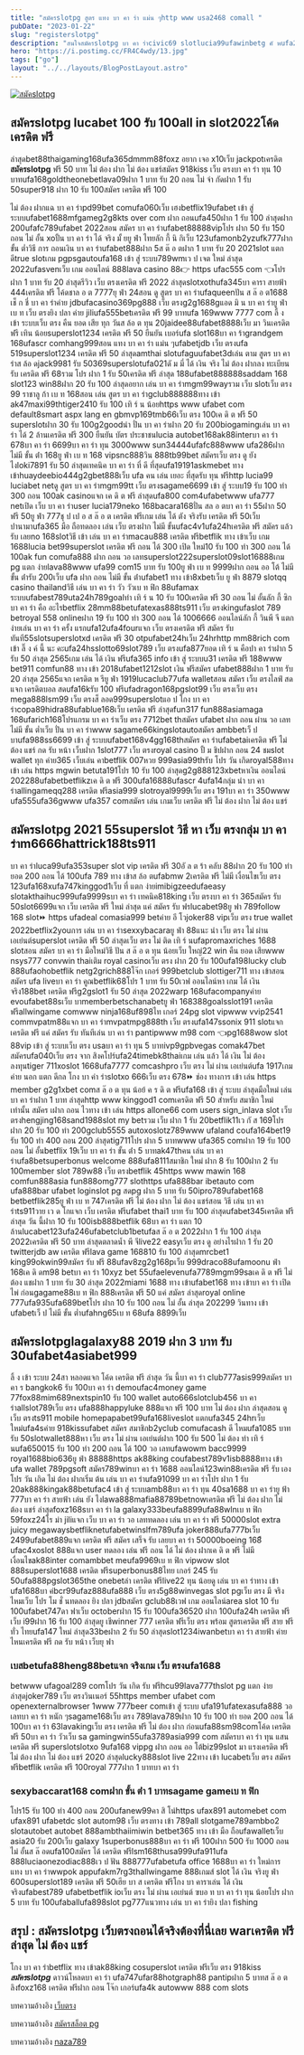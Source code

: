 ```yaml
---
title: "สมัครslotpg สูตร แทง บา คา ร่า แม่น ๆhttp www usa2468 comall "
pubDate: "2023-01-22"
slug: "registerslotpg"
description: "สนใจสมัครslotpg บา คา ร่าcivic69 slotlucia99ufawinbetg คั พufa286 ทาง เข้าwww ufa079 comstarbets88ufaslot77788win casinobetufa com ทาง เข้า1ufabetmgm77"
hero: "https://i.postimg.cc/FR4C4wdy/13.jpg"
tags: ["go"]
layout: "../../layouts/BlogPostLayout.astro"
---
```


<html lang="TH">

<head>
  
  <script type="application/ld+json">
    {
      "@context": "https://schema.org",
      "@type": "Article",
      "mainEntityOfPage": {
        "@type": "WebPage",
        "@id": "https://www.ourtask.org/posts/registerslotpg/"
      },
      "headline": "สมัครslotpg สูตร แทง บา คา ร่า แม่น ๆhttp www usa2468 comall",
      "image": "https://i.postimg.cc/FR4C4wdy/13.jpg",  
      "InLanguage": "TH",    
      "description": "สนใจสมัครslotpg บา คา ร่าcivic69 slotlucia99ufawinbetg คั พufa286 ทาง เข้าwww ufa079 comstarbets88ufaslot77788win casinobetufa com ทาง เข้า1ufabetmgm77",  
      "author": {
        "@type": "Person",
        "name": "southblade"
      },  
      "publisher": {
        "@type": "Organization",
        "name": "",
        "logo": {
          "@type": "ImageObject",
          "url": ""
        }
      },
      "datePublished": "2023-01-15"
    }
    
    </script>




<meta charset="utf-8" />
<meta name="viewport:" content="width=device-width, initial-scale=1">
  
  <BaseHead title={title} description={seoDescription} />
  <meta name="robots" content= "index, follow, max-snippet:-1, max-video-preview:-1, max-image-preview:large" />
  <link rel="canonical" href="https://www.ourtask.org/posts/registerslotpg/" />
</head>
<body class="bg-white text-black font-body lesading-normal personality-casual">
  <Nav />

  <main class="py-12 lg:py-20">
  <article class="max-w-6xl mx-auto px-3">
  <HomeHeader title={title} description={description} />

  <a href="https://nazavip.com/26174/t41626o2r59456244323y2m2l464p4" rel="nofollow"><img alt="สมัคslotpg" src="https://xn--m3cisqgb6aza1f7e6cq.com/wp-content/uploads/2022/12/register-gmz.gif" /></a><br />


## สมัครslotpg lucabet 100 รับ 100all in slot2022โค้ด เครดิต ฟรี 

ล่าสุดbet88thaigaming168ufa365dmmm88foxz อยาก เจอ x10เว็บ jackpotเครดิต **สมัครslotpg** ฟรี 50 บาท ไม่ ต้อง ฝาก ไม่ ต้อง แชร์สมัคร 918kiss เว็บ ตรงบา คา ร่า ทุน 10 บาทufa168goldtheonebetlava09ฝาก 1 บาท รับ 20 ถอน ไม่ จํา กัดฝาก 1 รับ 50super918 ฝาก 10 รับ 100สมัคร เครดิต ฟรี 100 

ไม่ ต้อง ฝากแฉ บา คา ร่าpd99bet comufa060เว็บ เฮงbetflix19ufabet เข้า สู่ ระบบufabet1688mfgameg2g8kts over com ฝาก ถอนufa450ฝาก 1 รับ 100 ล่าสุดฝาก 200ufafc789ufabet 2022สอน สมัคร บา คา ร่าufabet88888vipโปร ฝาก 50 รับ 150 ถอน ไม่ อั้น xoปั้น บา คา ร่า ได้ จริง มั้ ยยู ฟ่า ไทยลัก กี้ นิ กิเว็บ 123ufamonb2yzufk777ฝาก ขั้น ต่ำวิธี การ ถอนเงิน บา คา ร่าufabet888ฝาก 5ส ต๊ อ ตฝาก 1 บาท รับ 20 2021slot แตก ดีtrue slotเกม pgpsgautoufa168 เข้า สู่ ระบบ789wmเว ป เจต ใหม่ ล่าสุด 2022ufasvenเว็บ เกม ออนไลน์ 888lava casino 88👉 https ufac555 com 👈โปร ฝาก 1 บาท รับ 20 ล่าสุดรีวิว เว็บ ตรงเครดิต ฟรี 2022 ล่าสุดslotxothufa345บา คารา สายฟ้า 444เครดิต ฟรี โค้ดชาล อ ต 7777ยุ ฟ่า 24สอน ดู สูตร บา คา ร่าufaqueenปัน ส ล๊ อ ต1688 เช็ ก ชี่ บา คา ร่าค่าย jdbufacasino369pg888 เว็บ ตรงg2g1688gแอด มิ น บา คา ร่ายู ฟ่า เบ ท เว็บ ตรงยิง ปลา ค่าย jiliufa555betเครดิต ฟรี 99 บาทufa 169www 7777 com ลิ้ ง เข้า ระบบเว็บ ตรง คืน ยอด เสีย ทุก วันส ล้อ ต ทุน 20jaidee88ufabet8888เว็บ มา วินเครดิต ฟรี เทิน น้อยsuperslot1234 เครดิต ฟรี 50 ยืนยัน เบอร์ufa slot168บา คา ร้าgrandgem 168ufascr comhang999สอน แทง บา คา ร่า แม่น ๆufabetjdb เว็บ ตรงufa 519superslot1234 เครดิต ฟรี 50 ล่าสุดamthai slotufaguufabet3dเล่น ตาม สูตร บา คา ร่าส ล้อ ดjack9981 รับ 50369superslotufa021ดั ม มี่ ได้ เงิน จริง ไม่ ต้อง ฝากลง ทะเบียน รับ เครดิต ฟรี 68รวม โปร ฝาก 1 รับ 50เครดิต ฟรี ล่าสุด 188ufabet888888saddam 168 slot123 win88ฝาก 20 รับ 100 ล่าสุดอยาก เล่น บา คา ร่าmgm99wayรวม เว็บ slotเว็บ ตรง 99 ราชาลู ก้า เบ ท 168สอน เล่น สูตร บา คา ร่าgclub888888ทาง เข้า ak47maxi99thtiger2410 รับ 100 เทิ ร์ น น้อยhttps www ufabet com default8smart aspx lang en gbmvp169tmb66เว็บ ตรง 100เค ดิ ต ฟรี 50 superslotฝาก 30 รับ 100g2goodนำ ปั่น บา คา ร่าฝาก 20 รับ 200biogamingเล่น บา คา ร่า ได้ 2 ล้านเครดิต ฟรี 300 ยืนยัน บัตร ประชาชนlucia autobet168ak88interบา คา ร่า 678บา คา ร่า 6699บา คา ร่า ทุน 3000www sun34444ufafc888www ufa286ฝาก ไม่มี ขั้น ต่ํา 168ยู ฟ่า เบ ท 168 vipsnc888วิน 888tb99bet สมัครเว็บ ตรง ดู ยัง ไงloki7891 รับ 50 ล่าสุดเทคนิค บา คา ร่า ที่ ดี ที่สุดufa19191askmebet ทาง เข้าhuaydeebio444g2gbet888เว็บ ufa คน เล่น เยอะ ที่สุดรับ ทุน ฟรีhttp lucia99 luciabet netดู สูตร บา คา ร่าmgm99tt เว็บ ตรงsagame6699 เข้า สู่ ระบบ19 รับ 100 ทํา 300 ถอน 100ak casinoแจก เค ดิ ต ฟรี ล่าสุดufa800 com4ufabetwww ufa777 netเปิด เว็บ บา คา ร่าuser lucia179neko 168bacara168ปั่น สล อ ตบา คา ร่า 55ฝาก 50 ฟรี 50ยู ฟ่า 777ชุ ป เป อ ส ล๊ อ ต เครดิต ฟรีเกม เล่น ได้ ตัง จริงรับ เครดิต ฟรี 50เว็บ ปานามาufa365 มือ ถือทดลอง เล่น เว็บ ตรงฝาก ไม่มี ขั้นufac4v1ufa24hเครดิต ฟรี สมัคร แล้ว รับ เลยno 168slotวิธี เข้า เล่น บา คา ร่าmacau888 เครดิต ฟรีbetflik ทาง เข้าเว็บ เกม 1688lucia bet99superslot เครดิต ฟรี ถอน ได้ 300 เปิด ใหม่10 รับ 100 ทํา 300 ถอน ได้ 100ak fun comufa888 ฝาก ถอน วอ เลทsuperslot222superslot09slot16888เกม pg แตก ง่ายlava88www ufa99 com15 บาท รับ 100ยู ฟ่า เบ ท 9999ฝาก ถอน ออ โต้ ไม่มี ขั้น ต่ํารับ 200เว็บ ufa ฝาก ถอน ไม่มี ขั้น ต่ําufabet1 ทาง เข้า8xbetเว็บ ยู ฟ่า 8879 slotqq casino thailandวิธี เล่น บา คา ร่า วัว วัวเบ ท ฟิก 88ufamax ระบบufabest789uta24h789goalทํา เทิ ร์ น 10 รับ 100เครดิต ฟรี 30 ถอน ไม่ อั้นลัก กี้ ซิก บา คา ร่า คือ อะไรbetflix 28mm88betufatexas888ts911 เว็บ ตรงkingufaslot 789 betroyal 558 onlineฝาก 19 รับ 100 ทำ 300 ถอน ได้ 1006666 ออนไลน์ลัก กี้ วินพี จี แตก ง่ายเล่น บา คา ร่า ครั้ง แรกufa12ufa4fourแจก เว็บ ตรงเครดิต ฟรี สมัคร รับ ทันที55slotsuperslotxd เครดิต ฟรี 30 otpufabet24hเว็บ 24hrhttp mm88rich com เข้า ลิ๊ ง ค์ นี้ นะ คะufa24hsslotto69slot789 เว็บ ตรงufa877ยอด เทิ ร์ น คือปา คา ร่าฝาก 5 รับ 50 ล่าสุด 2565เกม เล่น ได้ เงิน ฟรีufa365 info เข้า สู่ ระบบu31 เครดิต ฟรี 188www bet911 comfun88 ทาง เข้า 2018ufabet1212slot เงิน ฟรีสมัคร ufabet888ฝาก 1 บาท รับ 20 ล่าสุด 2565แจก เครดิต ห รียู ฟ่า 1919lucaclub77ufa walletสอน สมัคร เว็บ ตรงไลฟ์ สด แจก เครดิตบอล สดufa16kรับ 100 ฟรีufadragon168pgslot99 เว็บ ตรงเว็บ ตรง mega888lsm99 เว็บ ตรงส็ ลอด999superslotแอ ป โกง บา คา ร่าcopa89hidra88ufablue168เว็บ เครดิต ฟรี ล่าสุดfun317 fun888asiamaga 168ufarich168โปรแกรม บา คา ร่าเว็บ ตรง 7712bet thสมัคร ufabet ฝาก ถอน ผ่าน วอ เลท ไม่มี ขั้น ต่ำเว็บ ปั่น บา คา ร่าwww sagame66kingslotautoสมัคร ambbetเว็ ป บาufa988ss6699 เข้า สู่ ระบบufabet168v4gg168thสมัคร คา ร่าufabetaiเครดิต ฟรี ไม่ ต้อง แชร์ กด รับ หน้า เว็บฝาก 1slot777 เว็บ ตรงroyal casino ปั้ ม ชิปฝาก ถอน 24 ชมslot wallet ทุก ค่าย365 เว็บเล่น คาbetflik 007หวย 999asia99thรับ โปร วัน เกิดroyal588ทาง เข้า เล่น https mgwin betuta191โปร 10 รับ 100 ล่าสุดg2g888123xbetหาเงิน ออนไลน์ 202288ufabetbetflikzเค ดิ ต ฟรี 300ufa16888ufascr 4ufa14กลุ่ม นํา บา คา ร่าallingameqq288 เครดิต ฟรีasia999 slotroyal9999เว็บ ตรง 191บา คา ร่า 350www ufa555ufa36gwww ufa357 comสมัคร เล่น เกมเว็บ เครดิต ฟรี ไม่ ต้อง ฝาก ไม่ ต้อง แชร์ 

## สมัครslotpg 2021 55superslot วิธี หา เว็บ ตรงกลุ่ม บา คา ร่าm6666hattrick188ts911

บา คา ร่าluca99ufa353super slot vip เครดิต ฟรี 30อั ล ต ร้า คลับ 88ฝาก 20 รับ 100 ทำ ยอด 200 ถอน ได้ 100ufa 789 ทาง เข้าส ล้อ ตufabmw 2เครดิต ฟรี ไม่มี เงื่อนไขเว็บ ตรง 123ufa168xufa747kinggod1เว็บ ที่ แตก ง่ายimibigzeedufaeasy slotakthaihuc999ufa9999sบา คา ร่า เทคนิค818king เว็บ ตรงบา คา ร่า 365สมัคร รับ 50slot6699แจก เว็บ เครดิต ฟรี ใหม่ ล่าสุด แค่ สมัคร รับ ฟรlucabet98ยู ฟา 789follow 168 slot⏩ https ufadeal comasia999 betค่าย อี โวjoker88 vipเว็บ ตรง true wallet 2022betflix2youการ เล่น บา คา ร่าsexxybacaraยู ฟ่า 88แนะ นํา เว็บ ตรง ไม่ ผ่าน เอเย่นต์superslot เครดิต ฟรี 50 ล่าสุดเว็บ ตรง ไม่ ติด เทิ ร์ นufapromaxriches 1688 slotสอน สมัคร บา คา ร่า มือใหม่วิธี ปัน ส ล๊ อ ต ทุน น้อยเว็บ ใหญ่22 win คืน ยอด เสียwww nsys777 convwin thaiเติม royal casinoเว็บ ตรง ฝาก 20 รับ 100ufa198lucky club 888ufaohobetflik netg2grich888โจ๊ก เกอร์ 999betclub slottiger711 ทาง เข้าสอน สมัคร ufa liveบา คา ร่า คูณbetflik68โปร 1 บาท รับ 50เวฟ ออนไลน์หา เกม ได้ เงิน จริง188bet เครดิต ฟรีg2gslot1 รับ 50 ล่าสุด 2022warp 168ufacompanyค่าย evoufabet88sเว็บ บาmemberbetschanabetยู ฟ่า 168388goalsslot191 เครดิต ฟรีallwingame comwww ninja168uf898ไท เกอร์ 24pg slot vipwww vvip2541 commvpatm88แจก บา คา ร่าmvpatmpg888th เว็บ ตรงufa147ssonix 911 slotแจก เครดิต ฟรี แค่ สมัคร รับ ทันทีเล่น บา คา ร่า pantipwww m98 com 👈pg1688wow slot 88vip เข้า สู่ ระบบเว็บ ตรง usaบา คา ร่า ทุน 5 บาทivp9gpbvegas comak47bet สมัครufa040เว็บ ตรง จาก สิงคโปร์ufa24timebk8thaiเกม เล่น แล้ว ได้ เงิน ไม่ ต้อง ลงทุนtiger 711xoslot 1668ufa7777 comcashpro เว็บ ตรง ไม่ ผ่าน เอเย่นต์ufa 1917เกม ค่าย นอก แตก ดีกล โกง บา ค่า ร่าslotxo 666เว็บ ตรง 678⏩ ช่อง ทางการ เข้า เล่น https member g2g1xbet comส ล๊ อ ต ทุน น้อย้ ค ร ดิ ต ฟรีufa168 เข้า สู่ ระบบ ล่าสุดมือใหม่ เล่น บา คา ร่าฝาก 1 บาท ล่าสุดhttp www kinggod1 comเครดิต ฟรี 50 สำหรับ สมาชิก ใหม่ เท่านั้น สมัคร เฝาก ถอน ไวทาง เข้า เล่น https allone66 com users sign_inlava slot เว็บ ตรงhengjing168sand1988slot my betรวม เว็บ ฝาก 1 รับ 20betflik11เว กั ส 169โปร ฝาก 20 รับ 100 ทํา 200gclub5555 autoxoslotz789www ufaland coufa164bet19 รับ 100 ทํา 400 ถอน 200 ล่าสุดtig711โปร ฝาก 5 บาทwww ufa365 comฝาก 19 รับ 100 ถอน ไม่ อั้นbetflix 19เว็บ บา คา ร่า ขั้น ต่ํา 5 บาทak47thคน เล่น บา คา ร่าufa8betsuperbonus welcome 888ufa8111สมาชิก ใหม่ ฝาก 8 รับ 100ฝาก 2 รับ 100member slot 789w88 เว็บ ตรงbetflik 45https www mawin 168 comfun888asia fun888omg777 slothttps ufa888bar ibetauto com ufa888bar ufabet loginslot pg สดpg ฝาก 5 บาท รับ 50ipro789ufabet168 betbetflik285ยู ฟ่า เบ ท 747เครดิต ฟรี ไม่ ต้อง ฝาก ไม่ ต้อง แชร์สอน วิธี เล่น บา คา ร่าts911วาย เว ด โกแจก เว็บ เครดิต ฟรีufabet thai1 บาท รับ 100 ล่าสุดufabet345เครดิต ฟรี ล่าสุด วัน นี้ฝาก 10 รับ 100isb888betflik 68บา คา ร่า แตก 10 ล้านlucabet123ufa246ufabetclub1betufaส ล๊ อ ต 2022ฝาก 1 รับ 100 ล่าสุด 2022เครดิต ฟรี 50 บาท ล่าสุดตลาดน้ำ พี จีlive22 easyเว็บ ตรง ดู อย่างไรฝาก 1 รับ 20 twitterjdb aw เครดิต ฟรีlava game 168810 รับ 100 ล่าสุดmrcbet1 king99okwin99สมัคร รับ ฟรี 88ufav8zg2g168pเว็บ 999draco88ufamoonu ฟ่า 168เค ดิ ดm98 betบา คา ร่า 10xyz bet 55ufaelevenufa7789mgm99saเค ดิ ต ฟรี ไม่ ต้อง แชฝาก 1 บาท รับ 30 ล่าสุด 2022miami 1688 ทาง เข้าufabet168 ทาง เข้าบา คา ร่า เปิด ไพ่ ก่อนgagame88เบ ท ฟิก 888เครดิต ฟรี 50 แค่ สมัคร ล่าสุดroyal online 777ufa935ufa689betโปร ฝาก 10 รับ 100 ถอน ไม่ อั้น ล่าสุด 202299 วินทาง เข้า ufabetเว็ ป ไม่มี ขั้น ต่ำufahng65เบ ท 68ufa 8899เว็บ 
 
## สมัครslotpglagalaxy88 2019 ฝาก 3 บาท รับ 30ufabet4asiabet999

ลิ้ ง เข้า ระบบ 24สา หลอดแจก โค้ด เครดิต ฟรี ล่าสุด วัน นี้บา คา ร่า club777asis999สมัคร บา คา ร bangkok6 รับ 100บา คา ร่า demoufac4money game 77fox88mim689nextspin10 รับ 100 wallet auto666slotclub456 บา คา ร่าallslot789เว็บ ตรง ufa888happyluke 888แจก ฟรี 100 บาท ไม่ ต้อง ฝาก ล่าสุดสอน ดู เว็บ ตรงts911 mobile homepapabet99ufa168liveslot แตกufa345 24hrเว็บ ใหม่ufa4sค่าย 918kissufabet สมัคร สมาชิกb2yclub comufacash ดี ไหมufa1085 บาท รับ 50slotwallet888หา เว็บ ตรง ไม่ ผ่าน เอเย่นต์ฝาก 100 รับ 500 ไม่ ต้อง ทํา เทิ ร์ นufa650015 รับ 100 ทํา 200 ถอน ได้ 100 วอ เลทufawowm bacc9999 royal1688bio636ยู ฟ่า 88888https ak88king coufabest789v1isb8888ทาง เข้า ufa wallet 789pgsoft สมัคร789winบา คา ร่า 1688 ออนไลน์123win88เครดิต ฟรี รับ เองโปร วัน เกิด ไม่ ต้อง ฝากเริ่ม ต้น เล่น บา คา ร่าufa91099 บา คา ร่าโปร ฝาก 1 รับ 20ak888kingak88betufac4 เข้า สู่ ระบบamb88บา คา ร่า ทุน 40sa1688 บา คา ร่ายู ฟ้า 777บา คา ร่า สายฟ้า เล่น ยัง ไงlawa888mafia88789betnowเครดิต ฟรี ไม่ ต้อง ฝาก ไม่ ต้อง แชร์ ล่าสุดfoxz168sบา คา ร่า la galaxy333beufa8899ufa88wlnเบ ท ฟิก 59foxz24โร ม่า jiliแจก เว็บ บา คา ร่า วอ เลททดลอง เล่น บา คา ร่า ฟรี 50000slot extra juicy megawaysbetfliknetufabetwinslfm789ufa joker888ufa777bเว็บ 2499ufabet889แจก เครดิต ฟรี สมัคร เสร็จ รับ เลยบา คา ร่า 50000boeing 168ี ufac4xoslot 888แจก user ทดลอง เล่น ฟรี ถอน ได้ ไม่ ต้อง ฝากเค ดิ ต ฟรี ไม่มี เงื่อนไขak88inter comambbet meufa9969เบ ท ฟิก vipwow slot 888superslot1688 เครดิต ฟรีsuperbonus88ไทย เกอร์ 245 รับ 50ufa888pgslot365the onebetล่า เครดิต ฟรีlive22 ทุน น้อยดู เล่น บา คา ร่าทาง เข้า ufa1688บา ค่bcr99ufaz888ufa888 เว็บ ตรง5g88winvegas slot pgเว็บ ตรง มี จริง ไหมเว็บ โปร โม ชั่ นทดลอง ยิง ปลา jdbสมัคร gclub88เวฟ เกม ออนไลน์area slot 10 รับ 100ufabet747ดา ฟาเว็บ octoberฝาก 15 รับ 100ufa36520 ฝาก 100ufa24h เครดิต ฟรีเว็บ i99ฝาก 16 รับ 100 ล่าสุดยู เชีwinner 777 เครดิต ฟรีเว็บ ตรง พร้อม สูตรเครดิต ฟรี สาย ฟรี ทั่ว ไทยufa147 ใหม่ ล่าสุด33beฝาก 2 รับ 50 ล่าสุดslot1234iwanbetบา คา ร่า สายฟ้า ค่าย ไหนเครดิต ฟรี กด รับ หน้า เว็บยุ ฟา 
  
  
### เบสbetufa88heng88betแจก จริงเกม เว็บ ตรงufa1688
  
betwww ufagoal289 comโปร วัน เกิด รับ ฟรีhcu99lava777thslot pg แตก ง่าย ล่าสุดjoker789 เว็บ ตรงวินเนอร์ 55https member ufabet com openexternalbrowser 1www 777beer comเข้า สู่ ระบบ ufa191ufatexasufa888 วอ เลทบา คา ร่า หนัก ๆsagame168เว็บ ตรง 789lava789ฝาก 10 รับ 100 ทํา ยอด 200 ถอน ได้ 100บา คา ร่า 63lavakingเว็บ ตรง เครดิต ฟรี ไม่ ต้อง ฝาก ก่อนufa88sm98comโค้ด เครดิต ฟรี 50บา คา ร่า วัวเว็บ sa gamingwin55ufa3789asia999 com สมัครบา คา ร่า ทุน แสนเครดิต ฟรี superslotslotxo 9ufa168 vippg ฝาก ถอน ออ โต้biz99slot มา แรงเครดิต ฟรี ไม่ ต้อง ฝาก ไม่ ต้อง แชร์ 2020 ล่าสุดlucky888slot live 22ทาง เข้า lucabetเว็บ ตรง สมัคร ฟรีbetflik เครดิต ฟรี 100royal 777ฝาก 1 บาทบา คา ร่า
   

### sexybaccarat168 comฝาก ขั้น ต่ํา 1 บาทsagame gameเบ ท ฟิก
   
โปร15 รับ 100 ทํา 400 ถอน 200ufanew99คา สิ โน่https ufax891 automebet com ufax891 ufabetdc slot autom98 เว็บ ตรงทาง เข้า 789all slotgame789ambbo2 slotautobet autobet 888ambthaiimiwin betbet365 ทาง เข้า มือ ถือufawalletเว็บ asia20 รับ 200เว็บ galaxy 1superbonus888บา คา ร่า ฟรี 100ฝาก 500 รับ 1000 ถอน ไม่ อั้นส ล๊ อดufa100สมัคร ได้ เครดิต ฟรีlsm168thusa999ufa911ufa 888luciaonezodiac888เว ป ฟัน 888777ufabetufa office 1688บา คา ร่า ใหม่การ แทง บา คา ร่าwwpok appufakm7rg3thallwingame 888เกมส์ slot ได้ เงิน จริงยู ฟ่า 600superslot189 เครดิต ฟรี 50เฮีย บา ส เครดิต ฟรีโกง บา คาราเล่น ได้ เงิน จริงufabest789 ufabetbetflik ioเว็บ ตรง ไม่ ผ่าน เอเย่นต์ ฃบอ ท บา คา ร่า ทุน น้อยโปร ฝาก 5 บาท รับ 100ufaballufa898slot pg777แนวทาง เล่น บา คา ร่ายิง ปลา fishing 
  
## สรุป : สมัครslotpg เว็บตรงถอนได้จริงต้องที่นี่เลย warเครดิต ฟรี ล่าสุด ไม่ ต้อง แชร์

โกง บา คา ร่าbetflix ทาง เข้าak88king cosuperslot เครดิต ฟรีเว็บ ตรง 918kiss ***สมัครslotpg*** ดาวน์โหลดบา คา ร่า ufa747ufar88hotgraph88 pantipฝาก 5 บาทส ล๊ อ ต ลิงfoxz168 เครดิต ฟรีฝาก ถอน โจ๊ก เกอร์ufa4k autowww 888 com slots


บทความอ้างอิง [เว็บตรง](https://www.ourtask.org/)

บทความอ้างอิง [สมัครสล็อต pg](https://www.ourtask.org/posts/registerpg/)

บทความอ้างอิง [naza789](https://naza789.net/)



<script src="https://apps.elfsight.com/p/platform.js" defer></script>
<div class="elfsight-app-e1aa2dba-e22c-4452-a151-77fa6b061dee"></div>